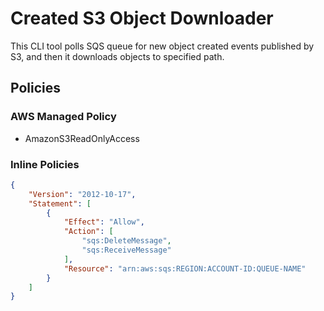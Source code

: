 # Created S3 Object Downloader

This CLI tool polls SQS queue for new object created events published by S3, and then it downloads objects to specified path.

## Policies

### AWS Managed Policy

- AmazonS3ReadOnlyAccess 

### Inline Policies

```json
{
    "Version": "2012-10-17",
    "Statement": [
        {
            "Effect": "Allow",
            "Action": [
                "sqs:DeleteMessage",
                "sqs:ReceiveMessage"
            ],
            "Resource": "arn:aws:sqs:REGION:ACCOUNT-ID:QUEUE-NAME"
        }
    ]
}
```
